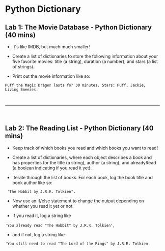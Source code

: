 # Python Dictionary

## Lab 1: The Movie Database - Python Dictionary (40 mins)

- It's like IMDB, but much much smaller!

- Create a list of dictionaries to store the following information about your five favorite movies: title (a string), duration (a number), and stars (a list of strings).

- Print out the movie information like so: 

```Puff the Magic Dragon lasts for 30 minutes. Stars: Puff, Jackie, Living Sneezes.```

<br>
<hr>
<br>

## Lab 2: The Reading List - Python Dictionary (40 mins)

- Keep track of which books you read and which books you want to read!

- Create a list of dictionaries, where each object describes a book and has properties for the title (a string), author (a string), and alreadyRead (a boolean indicating if you read it yet).

- Iterate through the list of books. For each book, log the book title and book author like so:

``` "The Hobbit by J.R.R. Tolkien".```

- Now use an if/else statement to change the output depending on whether you read it yet or not. 

- If you read it, log a string like

```'You already read "The Hobbit" by J.R.R. Tolkien'```, 

- and if not, log a string like

```'You still need to read "The Lord of the Rings" by J.R.R. Tolkien.```